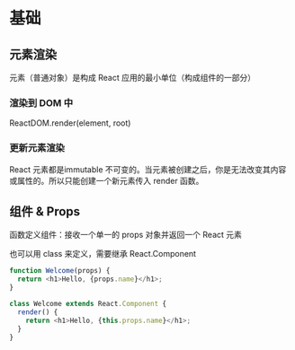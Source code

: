 # 基础
## 元素渲染

元素（普通对象）是构成 React 应用的最小单位（构成组件的一部分）

### 渲染到 DOM 中

ReactDOM.render(element, root)

### 更新元素渲染

React 元素都是immutable 不可变的。当元素被创建之后，你是无法改变其内容或属性的。所以只能创建一个新元素传入 render 函数。

## 组件 & Props

函数定义组件：接收一个单一的 props 对象并返回一个 React 元素

也可以用 class 来定义，需要继承 React.Component

```js
function Welcome(props) {
  return <h1>Hello, {props.name}</h1>;
}

class Welcome extends React.Component {
  render() {
    return <h1>Hello, {this.props.name}</h1>;
  }
}
```
